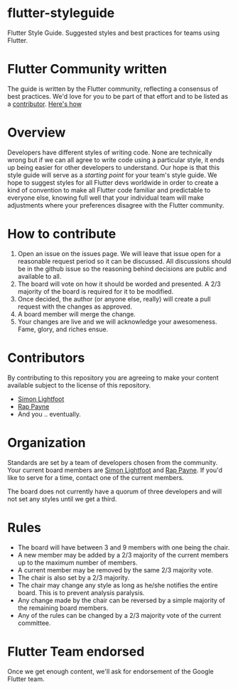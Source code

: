 
# flutter-styleguide

Flutter Style Guide. Suggested styles and best practices for teams using Flutter.

# Flutter Community written

The guide is written by the Flutter community, reflecting a consensus of best practices. We'd love for you to be part of that effort and to be listed as a [contributor](#contributors). [Here's how](#how-to-contribute)

# Overview

Developers have different styles of writing code. None are technically wrong but if we can all agree to write code using a particular style, it ends up being easier for other developers to understand. Our hope is that this style guide will serve as a *starting point* for your team's style guide. We hope to suggest styles for all Flutter devs worldwide in order to create a kind of convention to make all Flutter code familiar and predictable to everyone else, knowing full well that your individual team will make adjustments where your preferences disagree with the Flutter community.

# How to contribute

1. Open an issue on the issues page. We will leave that issue open for a reasonable request period so it can be discussed. All discussions should be in the github issue so the reasoning behind decisions are public and available to all.
2. The board will vote on how it should be worded and presented. A 2/3 majority of the board is required for it to be modified.
3. Once decided, the author (or anyone else, really) will create a pull request with the changes as approved.
4. A board member will merge the change.
5. Your changes are live and we will acknowledge your awesomeness. Fame, glory, and riches ensue.

# Contributors
By contributing to this repository you are agreeing to make your content available subject to the license of this repository.

-  [Simon Lightfoot](https://github.com/slightfoot)
- [Rap Payne](https://github.com/rapPayne)
- And you .. eventually. 

# Organization
Standards are set by a team of developers chosen from the community. Your current board members are [Simon Lightfoot](https://github.com/slightfoot) and [Rap Payne](https://github.com/rapPayne). If you'd like to serve for a time, contact one of the current members.

The board does not currently have a quorum of three developers and will not set any styles until we get a third. 

# Rules
- The board will have between 3 and 9 members with one being the chair.
- A new member may be added by a 2/3 majority of the current members up to the maximum number of members.
- A current member may be removed by the same 2/3 majority vote.
- The chair is also set by a 2/3 majority. 
- The chair may change any style as long as he/she notifies the entire board. This is to prevent analysis paralysis. 
- Any change made by the chair can be reversed by a simple majority of the remaining board members.
- Any of the rules can be changed by a 2/3 majority vote of the current committee.

# Flutter Team endorsed

Once we get enough content, we'll ask for endorsement of the Google Flutter team. 
